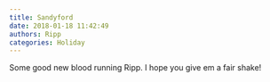 ```yaml
---
title: Sandyford
date: 2018-01-18 11:42:49
authors: Ripp
categories: Holiday
---
```


 Some good new blood running Ripp. I hope you give em a fair shake!